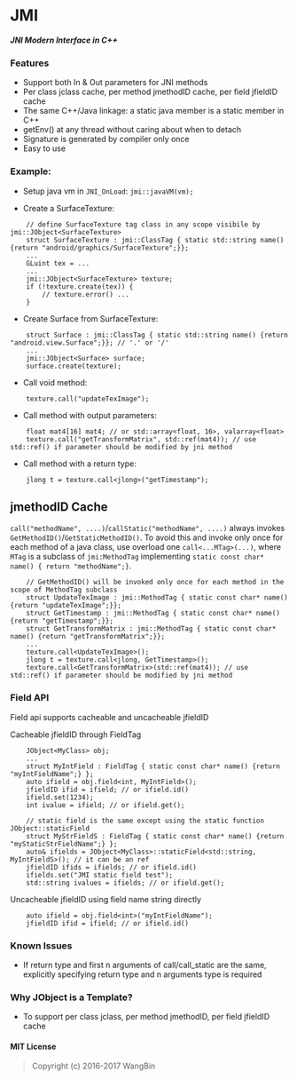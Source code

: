 # JMI
**_JNI Modern Interface in C++_**

### Features

- Support both In & Out parameters for JNI methods
- Per class jclass cache, per method jmethodID cache, per field jfieldID cache
- The same C++/Java linkage: a static java member is a static member in C++
- getEnv() at any thread without caring about when to detach
- Signature is generated by compiler only once
- Easy to use

### Example:
- Setup java vm in `JNI_OnLoad`: `jmi::javaVM(vm);`

- Create a SurfaceTexture: 
```
    // define SurfaceTexture tag class in any scope visibile by jmi::JObject<SurfaceTexture>
    struct SurfaceTexture : jmi::ClassTag { static std::string name() {return "android/graphics/SurfaceTexture";}};
    ...
    GLuint tex = ...
    ...
    jmi::JObject<SurfaceTexture> texture;
    if (!texture.create(tex)) {
        // texture.error() ...
    }
```

- Create Surface from SurfaceTexture:
```
    struct Surface : jmi::ClassTag { static std::string name() {return "android.view.Surface";}}; // '.' or '/'
    ...
    jmi::JObject<Surface> surface;
    surface.create(texture);
```

- Call void method:
```
    texture.call("updateTexImage");
```

- Call method with output parameters:
```
    float mat4[16] mat4; // or std::array<float, 16>, valarray<float>
    texture.call("getTransformMatrix", std::ref(mat4)); // use std::ref() if parameter should be modified by jni method
```

- Call method with a return type:
```
    jlong t = texture.call<jlong>("getTimestamp");
```

## jmethodID Cache

`call("methodName", ....)`/`callStatic("methodName", ....)` always invokes `GetMethodID()`/`GetStaticMethodID()`. To avoid this and invoke only once for each method of a java class, use overload one `call<...MTag>(...)`, where `MTag` is a subclass of `jmi:MethodTag` implementing `static const char* name() { return "methodName";}`.

```
    // GetMethodID() will be invoked only once for each method in the scope of MethodTag subclass
    struct UpdateTexImage : jmi::MethodTag { static const char* name() {return "updateTexImage";}};
    struct GetTimestamp : jmi::MethodTag { static const char* name() {return "getTimestamp";}};
    struct GetTransformMatrix : jmi::MethodTag { static const char* name() {return "getTransformMatrix";}};
    ...
    texture.call<UpdateTexImage>();
    jlong t = texture.call<jlong, GetTimestamp>();
    texture.call<GetTransformMatrix>(std::ref(mat4)); // use std::ref() if parameter should be modified by jni method
```

### Field API

Field api supports cacheable and uncacheable jfieldID

Cacheable jfieldID through FieldTag

```
    JObject<MyClass> obj;
    ...
    struct MyIntField : FieldTag { static const char* name() {return "myIntFieldName";} };
    auto ifield = obj.field<int, MyIntField>();
    jfieldID ifid = ifield; // or ifield.id()
    ifield.set(1234);
    int ivalue = ifield; // or ifield.get();

    // static field is the same except using the static function JObject::staticField
    struct MyStrFieldS : FieldTag { static const char* name() {return "myStaticStrFieldName";} };
    auto& ifields = JObject<MyClass>::staticField<std::string, MyIntFieldS>(); // it can be an ref
    jfieldID ifids = ifields; // or ifield.id()
    ifields.set("JMI static field test");
    std::string ivalues = ifields; // or ifield.get();
```

Uncacheable jfieldID using field name string directly

```
    auto ifield = obj.field<int>("myIntFieldName");
    jfieldID ifid = ifield; // or ifield.id()
```


### Known Issues

- If return type and first n arguments of call/call_static are the same, explicitly specifying return type and n arguments type is required

### Why JObject is a Template?
- To support per class jclass, per method jmethodID, per field jfieldID cache

#### MIT License
>Copyright (c) 2016-2017 WangBin

